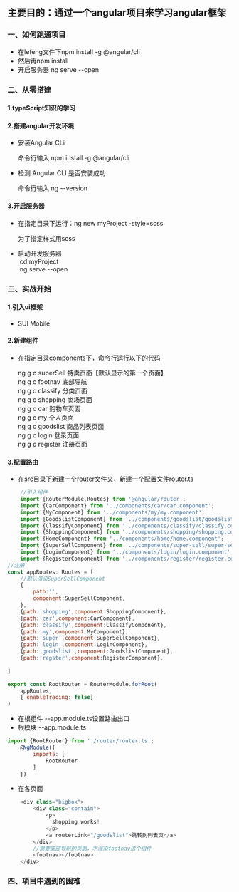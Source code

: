## 主要目的：通过一个angular项目来学习angular框架
### 一、如何跑通项目
- 在lefeng文件下npm install -g @angular/cli
- 然后再npm install 
- 开启服务器 ng serve --open
### 二、从零搭建
#### 1.typeScript知识的学习
#### 2.搭建angular开发环境
- 安装Angular CLi
    <p>命令行输入 npm install -g @angular/cli</P>
- 检测 Angular CLI 是否安装成功
    <p>命令行输入 ng --version</p>
#### 3.开启服务器
- 在指定目录下运行：ng new myProject -style=scss
    <p>为了指定样式用scss</p>
- 启动开发服务器<br />
  cd myProject<br />
  ng serve --open

###  三、实战开始
#### 1.引入ui框架
- SUI Mobile 
#### 2.新建组件
- 在指定目录components下，命令行运行以下的代码
	
	 ng g c superSell  特卖页面【默认显示的第一个页面】<br />
	 ng g c footnav    底部导航 <br />
	 ng g c classify   分类页面 <br />
	 ng g c shopping   商场页面 <br />
	 ng g c car	   购物车页面 <br />
	 ng g c my  	   个人页面 <br />
	 ng g c goodslist  商品列表页面 <br />
	 ng g c login      登录页面 <br />
	 ng g c register  注册页面 <br />
#### 3.配置路由
- 在src目录下新建一个router文件夹，新建一个配置文件router.ts
```javascript
	//引入组件
	import {RouterModule,Routes} from '@angular/router';
	import {CarComponent} from '../components/car/car.component';
	import {MyComponent} from '../components/my/my.component';
	import {GoodslistComponent} from '../components/goodslist/goodslist.component';
	import {ClassifyComponent} from '../components/classify/classify.component';
	import {ShoppingComponent} from '../components/shopping/shopping.component';
	import {HomeComponent} from '../components/home/home.component';
	import {SuperSellComponent} from '../components/super-sell/super-sell.component';
	import {LoginComponent} from '../components/login/login.component';
	import {RegisterComponent} from '../components/register/register.component';
//注册
const appRoutes: Routes = [
	//默认渲染SuperSellComponent
	{
		path:'',
		component:SuperSellComponent,	
	},
	{path:'shopping',component:ShoppingComponent},
	{path:'car',component:CarComponent},
	{path:'classify',component:ClassifyComponent},
	{path:'my',component:MyComponent},
	{path:'super',component:SuperSellComponent},
	{path:'login',component:LoginComponent},
	{path:'goodslist',component:GoodslistComponent},
	{path:'regster',component:RegisterComponent},
	
]

export const RootRouter = RouterModule.forRoot(
	appRoutes,
	{ enableTracing: false}
)
```
- 在根组件 --app.module.ts设置路由出口
<router-outlet></router-outlet> <br />
- 根模块 --app.module.ts
```javascript
import {RootRouter} from './router/router.ts';
	@NgModule({
    	imports: [
        	RootRouter
    	]
	})
```
- 在各页面
```javascript
	<div class="bigbox">
		<div class="contain">
			<p>
			  shopping works!
			</p>
			<a routerLink="/goodslist">跳转到列表页</a> 
		</div>
		//需要底部导航的页面，才渲染footnav这个组件
		<footnav></footnav>		
	</div>
```
###  四、项目中遇到的困难
